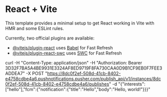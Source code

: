 # React + Vite

This template provides a minimal setup to get React working in Vite with HMR and some ESLint rules.

Currently, two official plugins are available:

- [@vitejs/plugin-react](https://github.com/vitejs/vite-plugin-react/blob/main/packages/plugin-react/README.md) uses [Babel](https://babeljs.io/) for Fast Refresh
- [@vitejs/plugin-react-swc](https://github.com/vitejs/vite-plugin-react-swc) uses [SWC](https://swc.rs/) for Fast Refresh


curl -H "Content-Type: application/json" -H "Authorization: Bearer 3D32F7BA5A4BE9931E3324AF8ED9719F8FA730CAA0D9B1CF9EB0F7FEE3ADDEA7"  -X POST "https://8dc0f2ef-508d-41cb-8402-e4758cdbe4a6.pushnotifications.pusher.com/publish_api/v1/instances/8dc0f2ef-508d-41cb-8402-e4758cdbe4a6/publishes" -d "{\"interests\":[\"hello\"],\"fcm\":{\"notification\":{\"title\":\"Hello\",\"body\":\"Hello, world!\"}}}"

